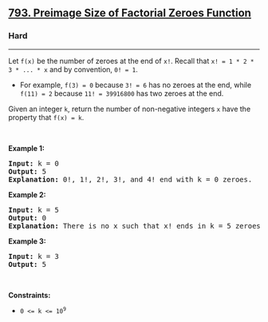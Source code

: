 <h2><a href="https://leetcode.com/problems/preimage-size-of-factorial-zeroes-function/">793. Preimage Size of Factorial Zeroes Function</a></h2><h3>Hard</h3><hr><div><p>Let <code>f(x)</code> be the number of zeroes at the end of <code>x!</code>. Recall that <code>x! = 1 * 2 * 3 * ... * x</code> and by convention, <code>0! = 1</code>.</p>

<ul>
	<li>For example, <code>f(3) = 0</code> because <code>3! = 6</code> has no zeroes at the end, while <code>f(11) = 2</code> because <code>11! = 39916800</code> has two zeroes at the end.</li>
</ul>

<p>Given an integer <code>k</code>, return the number of non-negative integers <code>x</code> have the property that <code>f(x) = k</code>.</p>

<p>&nbsp;</p>
<p><strong>Example 1:</strong></p>

<pre><strong>Input:</strong> k = 0
<strong>Output:</strong> 5
<strong>Explanation:</strong> 0!, 1!, 2!, 3!, and 4! end with k = 0 zeroes.
</pre>

<p><strong>Example 2:</strong></p>

<pre><strong>Input:</strong> k = 5
<strong>Output:</strong> 0
<strong>Explanation:</strong> There is no x such that x! ends in k = 5 zeroes.
</pre>

<p><strong>Example 3:</strong></p>

<pre><strong>Input:</strong> k = 3
<strong>Output:</strong> 5
</pre>

<p>&nbsp;</p>
<p><strong>Constraints:</strong></p>

<ul>
	<li><code>0 &lt;= k &lt;= 10<sup>9</sup></code></li>
</ul>
</div>